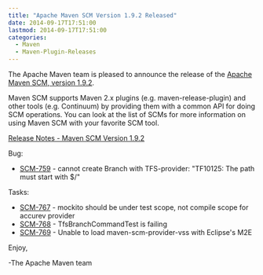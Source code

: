 ```yaml
---
title: "Apache Maven SCM Version 1.9.2 Released"
date: 2014-09-17T17:51:00
lastmod: 2014-09-17T17:51:00
categories:
  - Maven
  - Maven-Plugin-Releases
---
```

The Apache Maven team is pleased to announce the release of the 
[Apache Maven SCM, version 1.9.2](http://maven.apache.org/scm/).

Maven SCM supports Maven 2.x plugins (e.g. maven-release-plugin) and other
tools (e.g. Continuum) by providing them with a common API for doing SCM
operations. You can look at the list of SCMs for more information on using
Maven SCM with your favorite SCM tool.

<!-- more -->

[Release Notes - Maven SCM Version 1.9.2](http://jira.codehaus.org/secure/ReleaseNote.jspa?projectId=10527&version=20535)

Bug:

 * [SCM-759](https://issues.apache.org/jira/browse/SCM-759) - cannot create Branch with TFS-provider: "TF10125: The path must start with $/"

Tasks:

 * [SCM-767](https://issues.apache.org/jira/browse/SCM-767) - mockito should be under test scope, not compile scope for accurev provider
 * [SCM-768](https://issues.apache.org/jira/browse/SCM-768) - TfsBranchCommandTest is failing
 * [SCM-769](https://issues.apache.org/jira/browse/SCM-769) - Unable to load maven-scm-provider-vss with Eclipse's M2E


Enjoy,

-The Apache Maven team

